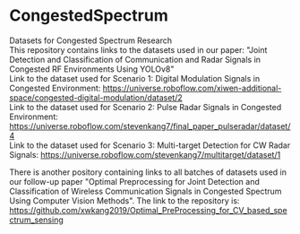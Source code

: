 # CongestedSpectrum
Datasets for Congested Spectrum Research  
This repository contains links to the datasets used in our paper: "Joint Detection and Classification of Communication and Radar Signals in Congested RF Environments Using YOLOv8"  
Link to the dataset used for Scenario 1: Digital Modulation Signals in Congested Environment: https://universe.roboflow.com/xiwen-additional-space/congested-digital-modulation/dataset/2  
Link to the dataset used for Scenario 2: Pulse Radar Signals in Congested Environment: https://universe.roboflow.com/stevenkang7/final_paper_pulseradar/dataset/4  
Link to the dataset used for Scenario 3: Multi-target Detection for CW Radar Signals: https://universe.roboflow.com/stevenkang7/multitarget/dataset/1  

There is another pository containing links to all batches of datasets used in our follow-up paper "Optimal Preprocessing for Joint Detection and Classification of Wireless Communication Signals in Congested Spectrum Using Computer Vision Methods". The link to the repository is: https://github.com/xwkang2019/Optimal_PreProcessing_for_CV_based_spectrum_sensing
